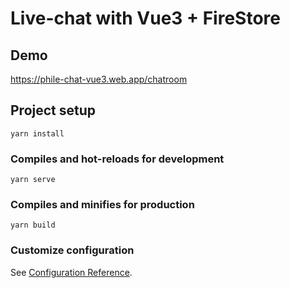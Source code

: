 # Live-chat with Vue3 + FireStore

## Demo

https://phile-chat-vue3.web.app/chatroom

## Project setup

```
yarn install
```

### Compiles and hot-reloads for development

```
yarn serve
```

### Compiles and minifies for production

```
yarn build
```

### Customize configuration

See [Configuration Reference](https://cli.vuejs.org/config/).

